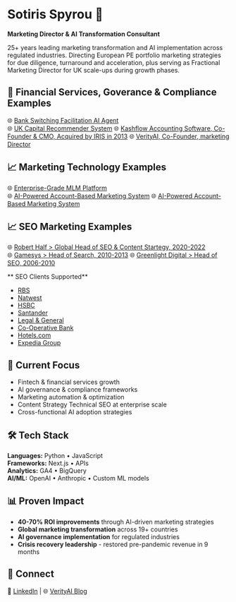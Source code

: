 # Sotiris Spyrou 🚀

**Marketing Director & AI Transformation Consultant**

25+ years leading marketing transformation and AI implementation across regulated industries. Directing European PE portfolio marketing strategies for due diligence, turnaround and acceleration, plus serving as Fractional Marketing Director for UK scale-ups during growth phases.

## 🏦 Financial Services, Goverance & Compliance Examples

🌐 [Bank Switching Facilitation AI Agent](https://github.com/sotirisspyrou-uk/financial-services-switching-cost-ai-agent)  
🌐 [UK Capital Recommender System](https://github.com/sotirisspyrou-uk/UK-Capital-Recommender-System) 
🌐 [Kashflow Accounting Software, Co-Founder & CMO, Acquired by IRIS in 2013](https://www.kashflow.com/) 
🌐 [VerityAI, Co-Founder, marketing Director](https://verityai.co/) 

## 📈 Marketing Technology Examples

🌐 [Enterprise-Grade MLM Platform](https://github.com/sotirisspyrou-uk/configurable-mlm-system)  
🌐 [AI-Powered Account-Based Marketing System](https://github.com/sotirisspyrou-uk/ABM-Account-Based-Marketing-System) 
🌐 [AI-Powered Account-Based Marketing System](https://github.com/sotirisspyrou-uk/ABM-Account-Based-Marketing-System) 

## 📈 SEO Marketing Examples

🌐 [Robert Half > Global Head of SEO & Content Startegy, 2020-2022](https://www.roberthalf.com/)  
🌐 [Gamesys > Head of Search, 2010-2013](https://www.gamesysgroup.com/) 
🌐 [Greenlight Digital > Head of SEO, 2006-2010](https://www.greenlightdigital.com/) 

** SEO Clients Supported**
- [RBS](https://www.rbs.co.uk/)
- [Natwest](https://www.natwest.com/)
- [HSBC](https://www.hsbc.co.uk/)
- [Santander](https://www.santander.co.uk/)
- [Legal & General](https://www.legalandgeneral.com/)
- [Co-Operative Bank](https://www.co-operativebank.co.uk/)
- [Hotels.com](https://www.hotels.com/)
- [Expedia Group](https://expediagroup.com/)

## 🎯 Current Focus

- Fintech & financial services growth
- AI governance & compliance frameworks
- Marketing automation & optimization
- Content Strategy Technical SEO at enterprise scale
- Cross-functional AI adoption strategies

## 🛠️ Tech Stack

**Languages:** Python • JavaScript  
**Frameworks:** Next.js • APIs  
**Analytics:** GA4 • BigQuery  
**AI/ML:** OpenAI • Anthropic • Custom ML models

## 📊 Proven Impact

- **40-70% ROI improvements** through AI-driven marketing strategies
- **Global marketing transformation** across 19+ countries
- **AI governance implementation** for regulated industries
- **Crisis recovery leadership** - restored pre-pandemic revenue in 9 months

## 🤝 Connect

📧 [LinkedIn](https://www.linkedin.com/in/sspyrou/) | 🌐 [VerityAI Blog](https://verityai.co)
